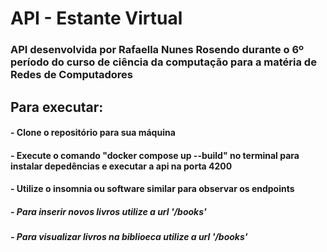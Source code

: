 # API - Estante Virtual

### API desenvolvida por Rafaella Nunes Rosendo durante o 6º período do curso de ciência da computação para a matéria de Redes de Computadores

## Para executar:

#### - Clone o repositório para sua máquina

#### - Execute o comando "docker compose up --build" no terminal para instalar depedências e executar a api na porta 4200

#### - Utilize o insomnia ou software similar para observar os endpoints

##### - Para inserir novos livros utilize a url '/books'

##### - Para visualizar livros na biblioeca utilize a url '/books'
